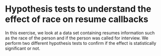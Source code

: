 # Hypothesis tests to understand the effect of race on resume callbacks

In this exercise, we look at a data set containing resumes information such as the race of the person and if the  person was called for interview. We perform two different hypothesis tests to confirm if the effect is statistically significant or not.  
